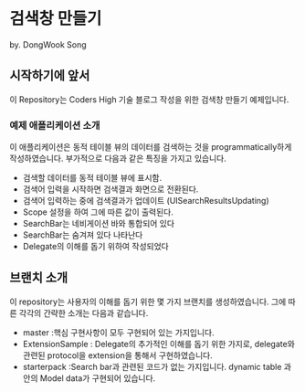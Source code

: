 # 검색창 만들기
by. DongWook Song
## 시작하기에 앞서
이 Repository는 Coders High 기술 블로그 작성을 위한 검색창 만들기 예제입니다.

### 예제 애플리케이션 소개
이 애플리케이션은 동적 테이블 뷰의 데이터를 검색하는 것을 programmatically하게 작성하였습니다.
부가적으로 다음과 같은 특징을 가지고 있습니다.
- 검색할 데이터를 동적 테이블 뷰에 표시함.
- 검색어 입력을 시작하면 검색결과 화면으로 전환된다.
- 검색어 입력하는 중에 검색결과가 업데이트 (UISearchResultsUpdating)
- Scope 설정을 하여 그에 따른 값이 출력된다.
- SearchBar는 네비게이션 바와 통합되어 있다
- SearchBar는 숨겨져 있다 나타난다
- Delegate의 이해를 돕기 위하여 작성되었다

## 브랜치 소개
이 repository는 사용자의 이해를 돕기 위한 몇 가지 브랜치를 생성하였습니다.
그에 따른 각각의 간략한 소개는 다음과 같습니다.
- master :핵심 구현사항이 모두 구현되어 있는 가지입니다. 
- ExtensionSample : Delegate의 추가적인 이해를 돕기 위한 가지로, delegate와 관련된 protocol을 extension을 통해서 구현하였습니다.
- starterpack :Search bar과 관련된 코드가 없는 가지입니다. dynamic table 과 안의 Model data가 구현되어 있습니다.

